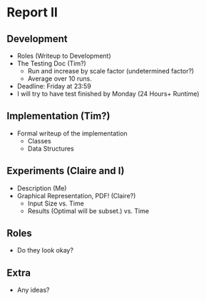 # Report II
## Development
- Roles (Writeup to Development)
- The Testing Doc (Tim?) 
	- Run and increase by scale factor (undetermined factor?)
	- Average over 10 runs.
- Deadline: Friday at 23:59
- I will try to have test finished by Monday (24 Hours+ Runtime)

## Implementation (Tim?)
- Formal writeup of the implementation  
	- Classes  
	- Data Structures

## Experiments (Claire and I) 
- Description (Me)
- Graphical Representation, PDF! (Claire?)
	- Input Size vs. Time
	- Results (Optimal will be subset.) vs. Time

## Roles
- Do they look okay?

## Extra
- Any ideas?
